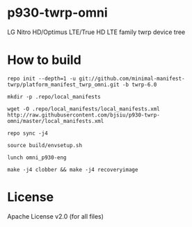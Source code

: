 # p930-twrp-omni
LG Nitro HD/Optimus LTE/True HD LTE family twrp device tree

# How to build
```
repo init --depth=1 -u git://github.com/minimal-manifest-twrp/platform_manifest_twrp_omni.git -b twrp-6.0

mkdir -p .repo/local_manifests

wget -O .repo/local_manifests/local_manifests.xml http://raw.githubusercontent.com/bjsiu/p930-twrp-omni/master/local_manifests.xml

repo sync -j4

source build/envsetup.sh

lunch omni_p930-eng

make -j4 clobber && make -j4 recoveryimage
```

# License
Apache License v2.0 (for all files)

